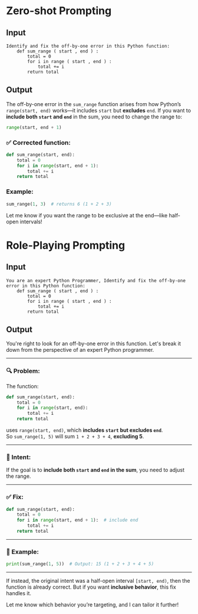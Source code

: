# Zero-shot Prompting

## Input  
    Identify and fix the off-by-one error in this Python function:
        def sum_range ( start , end ) :
            total = 0
            for i in range ( start , end ) :
                total += i
            return total

## Output
The off-by-one error in the `sum_range` function arises from how Python’s `range(start, end)` works—it includes `start` but **excludes** `end`. If you want to **include both `start` and `end`** in the sum, you need to change the range to:

```python
range(start, end + 1)
```

### ✅ Corrected function:
```python
def sum_range(start, end):
    total = 0
    for i in range(start, end + 1):
        total += i
    return total
```

### Example:
```python
sum_range(1, 3)  # returns 6 (1 + 2 + 3)
```

Let me know if you want the range to be exclusive at the end—like half-open intervals!

# Role-Playing Prompting

## Input
    You are an expert Python Programmer, Identify and fix the off-by-one error in this Python function:
        def sum_range ( start , end ) :
            total = 0
            for i in range ( start , end ) :
                total += i
            return total

## Output 
You're right to look for an off-by-one error in this function. Let's break it down from the perspective of an expert Python programmer.

---

### 🔍 Problem:
The function:

```python
def sum_range(start, end):
    total = 0
    for i in range(start, end):
        total += i
    return total
```

uses `range(start, end)`, which **includes `start` but excludes `end`**.  
So `sum_range(1, 5)` will sum `1 + 2 + 3 + 4`, **excluding 5**.

---

### 🎯 Intent:
If the goal is to **include both `start` and `end` in the sum**, you need to adjust the range.

---

### ✅ Fix:
```python
def sum_range(start, end):
    total = 0
    for i in range(start, end + 1):  # include end
        total += i
    return total
```

---

### 🧪 Example:
```python
print(sum_range(1, 5))  # Output: 15 (1 + 2 + 3 + 4 + 5)
```

---

If instead, the original intent was a half-open interval `[start, end)`, then the function is already correct. But if you want **inclusive behavior**, this fix handles it.

Let me know which behavior you’re targeting, and I can tailor it further!